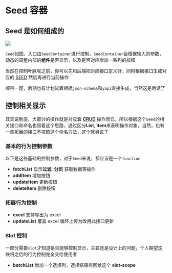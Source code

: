 # Seed 容器

## Seed 是如何组成的

![](/seed/design.png)

`Seed`如图，入口由`SeedContainer`进行控制，`SeedContainer`会根据输入的参数，动态的调整内部的**组件**是否显示，以及是否对应增加一系列的按钮

当然在控制叶脉呢之前，你可以先和后端把对应接口定义好，同时根据接口生成对应的 [SEED](./SEED) 然后再进行当前操作

顺带一题，后期也有计划试着根据`json-schema`和`yapi`直接生成，当然这是后话了

## 控制相关显示

其实说到底，大部分的操作就是对应着 **[CRUD](https://baike.baidu.com/item/crud/3606157?fr=aladdin)** 操作而已，所以根据这个`Seed`的相关接口和命名也照着这个思路，通过区分**List**, **Item**来表明操作对象，当然，也有一些拓展的接口不按照这个命名方法，这个就另说了

### 基本的行为控制参数

以下是这些基础的控制参数，对于`Seed`来说，都应该是一个`function`

- **fetchList** 显示**过滤**, **分页** 获取数据等操作
- **addItem** 增加按钮
- **updateItem** 更新按钮
- **deleteItem** 删除按钮

### 拓展行为控制

- **excel** 支持导出为 excel
- **updateList** 覆盖 excel 循环上传为改用此接口更新

### Slot 控制

一部分需要`slot`才知道是否能够控制显示，主要还是设计上的问题，个人期望这块将之后的行为控制完全交给使用者

- **batchList** 增加一个选择列，选择结果将回给这个 **slot-scope**
